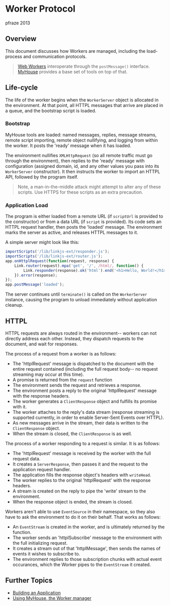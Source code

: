 Worker Protocol
===============

pfraze 2013


## Overview

This document discusses how Workers are managed, including the load-process and communication protocols.

 > <a target="_top" href="https://developer.mozilla.org/en-US/docs/DOM/Using_web_workers">Web Workers</a> interoperate through the `postMessage()` interface.
 > [MyHouse](../lib/myhouse.md) provides a base set of tools on top of that.


## Life-cycle

The life of the worker begins when the `WorkerServer` object is allocated in the environment. At that point, all HTTPL messages that arrive are placed in a queue, and the bootstrap script is loaded.

### Bootstrap

MyHouse tools are loaded: named messages, replies, message streams, remote script importing, remote object nullifying, and logging from within the worker. It posts the 'ready' message when it has loaded.

The environment nullifies `XMLHttpRequest` (so all remote traffic must go through the environment), then replies to the 'ready' message with configuration (assigned domain, id, and any other values you pass into its `WorkerServer` constructor). It then instructs the worker to import an HTTPL API, followed by the program itself.

 > Note, a man-in-the-middle attack might attempt to alter any of these scripts. Use HTTPS for these scripts as an extra precaution.

### Application Load

The program is either loaded from a remote URL (if `scriptUrl` is provided to the constructor) or from a data URL (if `script` is provided). Its code sets an HTTPL request handler, then posts the 'loaded' message. The environment marks the server as active, and releases HTTPL messages to it.

A simple server might look like this:

```javascript
importScripts('/lib/linkjs-ext/responder.js');
importScripts('/lib/linkjs-ext/router.js');
app.onHttplRequest(function(request, response) {
	Link.router(request).mpa('get', '/', /html/, function() {
		Link.responder(response).ok('html').end('<h1>Hello, World!</h1>');
	}).error(response);
});
app.postMessage('loaded');
```

The server continues until `terminate()` is called on the `WorkerServer` instance, causing the program to unload immediately without application cleanup.


## HTTPL

HTTPL requests are always routed in the environment-- workers can not directly address each other. Instead, they dispatch requests to the document, and wait for responses.

The process of a request from a worker is as follows:

 - The 'httplRequest' message is dispatched to the document with the entire request contained (including the full request body-- no request streaming may occur at this time).
 - A promise is returned from the `request` function
 - The environment sends the request and retrieves a response.
 - The environment posts a reply to the original 'httplRequest' message with the response headers.
 - The worker generates a `ClientResponse` object and fulfills its promise with it.
 - The worker attaches to the reply's data stream (response streaming is supported currently, in order to enable Server-Sent Events over HTTPL).
 - As new messages arrive in the stream, their data is written to the `ClientResponse` object.
 - When the stream is closed, the `ClientResponse` is as well.

The process of a worker responding to a request is similar. It is as follows:

 - The 'httplRequest' message is received by the worker with the full request data.
 - It creates a `ServerResponse`, then passes it and the request to the application request handler.
 - The application fills the response object's headers with `writeHead`.
 - The worker replies to the original 'httplRequest' with the response headers.
 - A stream is created on the reply to pipe the 'write' stream to the environment.
 - When the response object is ended, the stream is closed.

Workers aren't able to use `EventSource` in their namespace, so they also have to ask the environment to do it on their behalf. That works as follows:

 - An `EventStream` is created in the worker, and is ultimately returned by the function.
 - The worker sends an 'httplSubscribe' message to the environment with the full initializing request.
 - It creates a stream out of that 'httplMessage', then sends the names of events it wishes to subscribe to.
 - The environment replies to those subscription chunks with actual event occurances, which the Worker pipes to the `EventStream` it created.


## Further Topics

 - [Building an Application](building.md)
 - [Using MyHouse, the Worker manager](../lib/myhouse.md)